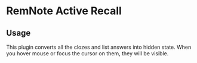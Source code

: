 # RemNote Active Recall

## Usage

This plugin converts all the clozes and list answers into hidden state.
When you hover mouse or focus the cursor on them, they will be visible.
